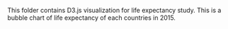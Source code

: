 This folder contains D3.js visualization for life expectancy study. This is a bubble chart of life expectancy of each countries in 2015. 
